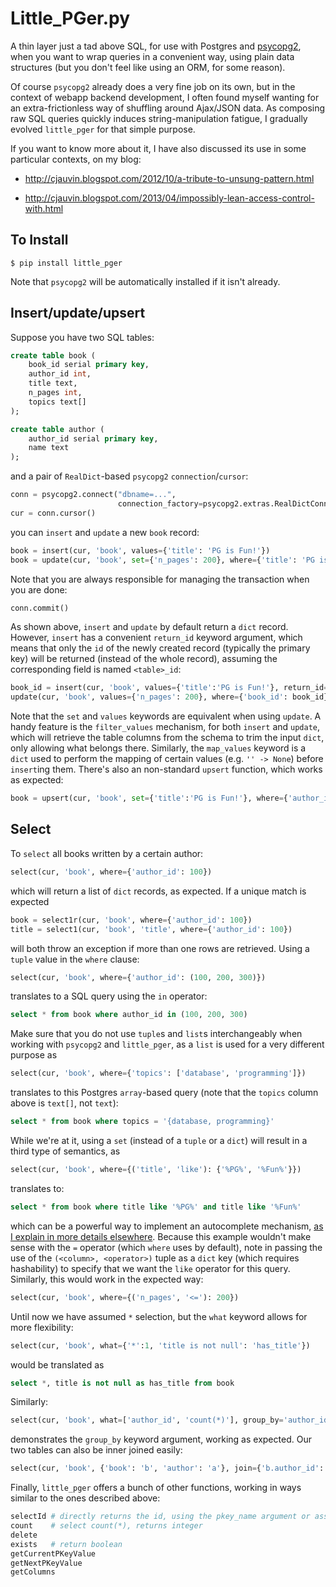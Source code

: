 Little_PGer.py
==============

A thin layer just a tad above SQL, for use with Postgres and
[psycopg2](http://www.initd.org/psycopg/), when you want to wrap
queries in a convenient way, using plain data structures (but you
don't feel like using an ORM, for some reason).

Of course `psycopg2` already does a very fine job on its own, but in
the context of webapp backend development, I often found myself
wanting for an extra-frictionless way of shuffling around Ajax/JSON
data. As composing raw SQL queries quickly induces string-manipulation
fatigue, I gradually evolved `little_pger` for that simple purpose.

If you want to know more about it, I have also discussed its use in
some particular contexts, on my blog:

* <http://cjauvin.blogspot.com/2012/10/a-tribute-to-unsung-pattern.html>

* <http://cjauvin.blogspot.com/2013/04/impossibly-lean-access-control-with.html>

To Install
----------

```$ pip install little_pger```

Note that `psycopg2` will be automatically installed if it isn't
already.

Insert/update/upsert
--------------------

Suppose you have two SQL tables:

```sql
create table book (
    book_id serial primary key,
    author_id int,
    title text,
    n_pages int,
    topics text[]
);

create table author (
    author_id serial primary key,
    name text
);
```

and a pair of `RealDict`-based `psycopg2` `connection`/`cursor`:

```python
conn = psycopg2.connect("dbname=...",
                        connection_factory=psycopg2.extras.RealDictConnection)
cur = conn.cursor()
```

you can `insert` and `update` a new `book` record:

```python
book = insert(cur, 'book', values={'title': 'PG is Fun!'})
book = update(cur, 'book', set={'n_pages': 200}, where={'title': 'PG is Fun!'})
```

Note that you are always responsible for managing the transaction when
you are done:

```python
conn.commit()
```

As shown above, `insert` and `update` by default return a `dict`
record. However, `insert` has a convenient `return_id` keyword
argument, which means that only the `id` of the newly created record
(typically the primary key) will be returned (instead of the whole
record), assuming the corresponding field is named `<table>_id`:

```python
book_id = insert(cur, 'book', values={'title':'PG is Fun!'}, return_id=True)
update(cur, 'book', values={'n_pages': 200}, where={'book_id': book_id})
```

Note that the `set` and `values` keywords are equivalent when using
`update`. A handy feature is the `filter_values` mechanism, for both
`insert` and `update`, which will retrieve the table columns from the
schema to trim the input `dict`, only allowing what belongs
there. Similarly, the `map_values` keyword is a `dict` used to perform
the mapping of certain values (e.g. `'' -> None`) before `insert`ing
them. There's also an non-standard `upsert` function, which works as
expected:

```python
book = upsert(cur, 'book', set={'title':'PG is Fun!'}, where={'author_id': 100})
```

Select
------

To `select` all books written by a certain author:

```python
select(cur, 'book', where={'author_id': 100})
```

which will return a list of `dict` records, as expected. If a unique
match is expected

```python
book = select1r(cur, 'book', where={'author_id': 100})
title = select1(cur, 'book', 'title', where={'author_id': 100})
```

will both throw an exception if more than one rows are
retrieved. Using a `tuple` value in the `where` clause:

```python
select(cur, 'book', where={'author_id': (100, 200, 300)})
```

translates to a SQL query using the `in` operator:

```sql
select * from book where author_id in (100, 200, 300)
```

Make sure that you do not use `tuple`s and `list`s interchangeably
when working with `psycopg2` and `little_pger`, as a `list` is used
for a very different purpose as

```python
select(cur, 'book', where={'topics': ['database', 'programming']})
```

translates to this Postgres `array`-based query (note that the
`topics` column above is `text[]`, not `text`):

```sql
select * from book where topics = '{database, programming}'
```

While we're at it, using a `set` (instead of a `tuple` or a `dict`)
will result in a third type of semantics, as

```python
select(cur, 'book', where={('title', 'like'): {'%PG%', '%Fun%'}})
```

translates to:

```sql
select * from book where title like '%PG%' and title like '%Fun%'
```

which can be a powerful way to implement an autocomplete mechanism,
[as I explain in more details elsewhere](http://cjauvin.blogspot.ca/2012/10/a-tribute-to-unsung-pattern.html).
Because this example wouldn't make sense with the `=` operator (which
`where` uses by default), note in passing the use of the `(<column>,
<operator>)` tuple as a `dict` key (which requires hashability) to
specify that we want the `like` operator for this query. Similarly,
this would work in the expected way:

```python
select(cur, 'book', where={('n_pages', '<='): 200})
```

Until now we have assumed `*` selection, but the `what` keyword allows
for more flexibility:

```python
select(cur, 'book', what={'*':1, 'title is not null': 'has_title'})
```

would be translated as

```sql
select *, title is not null as has_title from book
```

Similarly:

```python
select(cur, 'book', what=['author_id', 'count(*)'], group_by='author_id')
```

demonstrates the `group_by` keyword argument, working as expected. Our two
tables can also be inner joined easily:

```python
select(cur, 'book', {'book': 'b', 'author': 'a'}, join={'b.author_id': 'a.author_id'})
```

Finally, `little_pger` offers a bunch of other functions, working in
ways similar to the ones described above:

```python
selectId # directly returns the id, using the pkey_name argument or assuming <table_id>
count    # select count(*), returns integer
delete
exists   # return boolean
getCurrentPKeyValue
getNextPKeyValue
getColumns
```
